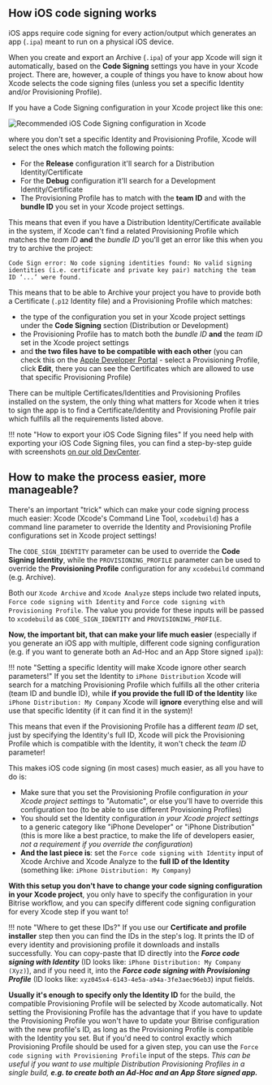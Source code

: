 ## How iOS code signing works

iOS apps require code signing for every action/output which generates an app (`.ipa`) meant to
run on a physical iOS device.

When you create and export an Archive (`.ipa`) of your app Xcode will sign it automatically,
based on the **Code Signing** settings you have in your Xcode project. There are, however,
a couple of things you have to know about how Xcode selects the code signing
files (unless you set a specific Identity and/or Provisioning Profile).

If you have a Code Signing configuration in your Xcode project like this one:

![Recommended iOS Code Signing configuration in Xcode](/img/ios/recommended-ios-code-signing-settings.png)

where you don't set a specific Identity and Provisioning Profile, Xcode will
select the ones which match the following points:

* For the **Release** configuration it'll search for a Distribution Identity/Certificate
* For the **Debug** configuration it'll search for a Development Identity/Certificate
* The Provisioning Profile has to match with the **team ID** and with the **bundle ID** you set
  in your Xcode project settings.

This means that even if you have a Distribution Identity/Certificate available in the system,
if Xcode can't find a related Provisioning Profile which matches the *team ID* __and__ the *bundle ID*
you'll get an error like this when you try to archive the project:

```
Code Sign error: No code signing identities found: No valid signing identities (i.e. certificate and private key pair) matching the team ID ‘...’ were found.
```

This means that to be able to Archive your project you have to provide both a Certificate (`.p12` Identity file)
and a Provisioning Profile which matches:

* the type of the configuration you set in your Xcode project settings under the **Code Signing** section (Distribution or Development)
* the Provisioning Profile has to match both the *bundle ID* __and__ the *team ID* set in the Xcode project settings
* and **the two files have to be compatible with each other** (you
can check this on the [Apple Developer Portal](https://developer.apple.com/account/ios/certificate) - select a Provisioning Profile,
click **Edit**, there you can see the Certificates which are allowed to use that specific Provisioning Profile)

There can be multiple Certificates/Identities and Provisioning Profiles installed on the system,
the only thing what matters for Xcode when it tries to sign the app is to find a Certificate/Identity and
Provisioning Profile pair which fulfills all the requirements listed above.

!!! note "How to export your iOS Code Signing files"
    If you need help with exporting your iOS Code Signing files, you can find
    a step-by-step guide with screenshots [on our old DevCenter](https://bitrise.readme.io/docs/provprofile-cert-export).


## How to make the process easier, more manageable?

There's an important "trick" which can make your code signing process much easier:
Xcode (Xcode's Command Line Tool, `xcodebuild`) has a command line parameter to
override the Identity and Provisioning Profile configurations set in Xcode project settings!

The `CODE_SIGN_IDENTITY` parameter can be used to override the **Code Signing Identity**,
while the `PROVISIONING_PROFILE` parameter can be used to override the **Provisioning Profile** configuration
for any `xcodebuild` command (e.g. Archive).

Both our `Xcode Archive` and `Xcode Analyze` steps include two related inputs,
`Force code signing with Identity` and `Force code signing with Provisioning Profile`.
The value you provide for these inputs will be passed to `xcodebuild`
as `CODE_SIGN_IDENTITY` and `PROVISIONING_PROFILE`.

**Now, the important bit, that can make your life much easier** (especially if you generate an iOS app with
multiple, different code signing configuration (e.g. if you want to generate both an Ad-Hoc and
an App Store signed `ipa`)):

!!! note "Setting a specific Identity will make Xcode ignore other search parameters!"
    If you set the Identity to `iPhone Distribution` Xcode will search for a matching Provisioning
    Profile which fulfills all the other criteria (team ID and bundle ID),
    while **if you provide the full ID of the Identity** like `iPhone Distribution: My Company`
    Xcode will **ignore** everything else and will use that specific Identity (if it can
    find it in the system)!

This means that even if the Provisioning Profile has a different *team ID* set, just by
specifying the Identity's full ID, Xcode will pick the Provisioning Profile
which is compatible with the Identity, it won't check the *team ID* parameter!

This makes iOS code signing (in most cases) much easier, as all you have to do is:

* Make sure that you set the Provisioning Profile configuration *in your Xcode project settings* to "Automatic",
  or else you'll have to override this configuration too (to be able to use different Provisioning Profiles)
* You should set the Identity configuration *in your Xcode project settings* to a generic category like
  "iPhone Developer" or "iPhone Distribution" (this is more like a best practice, to make the life of
  developers easier, *not a requirement if you override the configuration*)
* __And the last piece is__: set the `Force code signing with Identity` input of Xcode Archive and
  Xcode Analyze to the **full ID of the Identity** (something like: `iPhone Distribution: My Company`)

**With this setup you don't have to change your code signing configuration in your Xcode project**,
you only have to specify the configuration in your Bitrise workflow, and you can specify
different code signing configuration for every Xcode step if you want to!

!!! note "Where to get these IDs?"
    If you use our **Certificate and profile installer** step then you can find the IDs in the step's
    log. It prints the ID of every identity and provisioning profile it downloads
    and installs successfully. You can copy-paste that ID directly into the
    ***Force code signing with Identity*** (ID looks like: `iPhone Distribution: My Company (Xyz)`),
    and if you need it, into the ***Force code signing with Provisioning Profile***
    (ID looks like: `xyz045x4-6143-4e5a-a94a-3fe3aec96eb3`) input fields.

**Usually it's enough to specify only the Identity ID** for the build, the compatible Provisioning Profile
will be selected by Xcode automatically. Not setting the Provisioning Profile has the advantage
that if you have to update the Provisioning Profile you won't have to update your
Bitrise configuration with the new profile's ID, as long as the Provisioning Profile is
compatible with the Identity you set. But if you'd need to control exactly
which Provisioning Profile should be used for a given step, you can use
the `Force code signing with Provisioning Profile` input of the steps.
*This can be useful if you want to use multiple Distribution Provisioning Profiles
in a single build, **e.g. to create both an Ad-Hoc and an App Store signed app.***
